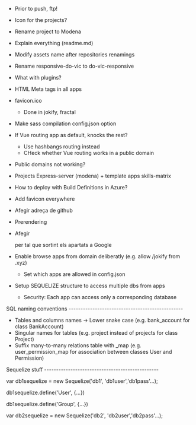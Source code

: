 - Prior to push, ftp!

- Icon for the projects?

- Rename project to Modena
- Explain everything (readme.md)
- Modify assets name after repositories renamings

- Rename responsive-do-vic to do-vic-responsive

- What with plugins?

- HTML Meta tags in all apps
- favicon.ico
	- Done in jokify, fractal

- Make sass compilation config.json option

- If Vue routing app as default, knocks the rest?
	- Use hashbangs routing instead
	- CHeck whether Vue routing works in a public domain

- Public domains not working?

- Projects
	Express-server (modena) + template apps
	skills-matrix

- How to deploy with Build Definitions in Azure?

- Add favicon everywhere

- Afegir adreça de github

- Prerendering
- Afegir <nav> per tal que sortint els apartats a Google

- Enable browse apps from domain deliberatly (e.g. allow /jokify from .xyz)
	- Set which apps are allowed in config.json

- Setup SEQUELIZE structure to access multiple dbs from apps
	- Security: Each app can access only a corresponding database

SQL naming conventions ------------------------------------------------

- Tables and columns names -> Lower snake case (e.g. bank_account for class BankAccount)
- Singular names for tables (e.g. project instead of projects for class Project)
- Suffix many-to-many relations table with _map (e.g. user_permission_map for association between classes User and Permission)

Sequelize stuff ------------------------------------------------

var db1sequelize = new Sequelize('db1', 'db1user','db1pass'...);

db1sequelize.define('User', {...})

db1sequelize.define('Group', {...})

var db2sequelize = new Sequelize('db2', 'db2user','db2pass'...);
